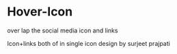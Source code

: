 # Hover-Icon
over lap the social media icon and links

Icon+links both of in single icon 
design by surjeet prajpati
